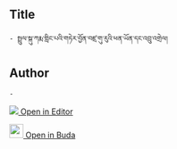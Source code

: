 ## Title
	- སྤྲུལ་སྐུ་ཀརྨ་གླིང་པའི་གཏེར་བྱོན་བཛྲ་གུ་རུའི་ཕན་ཡོན་དང་འབྲུ་འགྲེལ།

## Author
	- 



[<img src="https://img.icons8.com/color/25/000000/edit-property.png"> Open in Editor](http://editor.openpecha.org/P003305)

[<img width="25" src="https://library.bdrc.io/icons/BUDA-small.svg"> Open in Buda](https://library.bdrc.io/show/bdr:IE0OPP003305)

